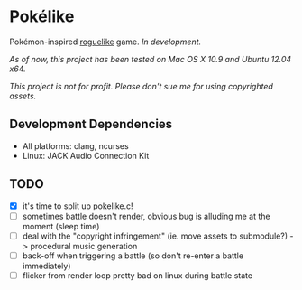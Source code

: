 # Pokélike

Pokémon-inspired [roguelike](http://en.wikipedia.org/wiki/Roguelike) game. *In development.*

_As of now, this project has been tested on Mac OS X 10.9 and Ubuntu 12.04 x64._

_This project is not for profit. Please don't sue me for using copyrighted assets._

## Development Dependencies

- All platforms: clang, ncurses
- Linux: JACK Audio Connection Kit

## TODO

- [x] it's time to split up pokelike.c!
- [ ] sometimes battle doesn't render, obvious bug is alluding me at the moment (sleep time)
- [ ] deal with the "copyright infringement" (ie. move assets to submodule?) -> procedural music generation
- [ ] back-off when triggering a battle (so don't re-enter a battle immediately)
- [ ] flicker from render loop pretty bad on linux during battle state
